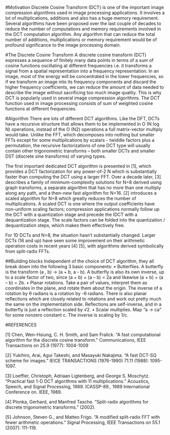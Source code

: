 #Motivation
Discrete Cosine Transform (DCT) is one of the important image compression algorithms used in image processing applications. It involves a lot of multiplications, additions and also has a huge memory requirement. Several algorithms have been proposed over the last couple of decades to reduce the number of computations and memory requirements involved in the DCT computation algorithm. Any algorithm that can reduce the total number of additions, multiplications or memory requirement would be of profound significance to the image processing domain.

#The Discrete Cosine Transform
A discrete cosine transform (DCT) expresses a sequence of finitely many data points in terms of a sum of cosine functions oscillating at different frequencies i.e. it transforms a signal from a spatial representation into a frequency representation. In an image, most of the energy will be concentrated in the lower frequencies, so if we transform an image into its frequency components and discard the higher frequency coefficients, we can reduce the amount of data needed to describe the image without sacrificing too much image quality. This is why DCT is popularly used in several image compression algorithms. The DCT function used in image processing consists of sum of weighted cosine functions at different frequencies. 

#Algorithm
There are lots of different DCT algorithms. Like the DFT, DCTs have a recursive structure that allows them to be implemented in O (N log N) operations, instead of the O (N2) operations a full matrix-vector multiply would take. Unlike the FFT, which decomposes into nothing but smaller FFTs except for some multiplications by scalars - twiddle factors plus a permutation, the recursive factorizations of one DCT type will usually contain other trigonometric transforms – both smaller DCTs and smaller DST (discrete sine transforms) of varying types.

The first important dedicated DCT algorithm is presented in [1], which provides a DCT factorization for any power-of-2 N which is substantially faster than computing the DCT using a larger FFT. Over a decade later, [3] describes a family of minimum-complexity solutions for N=8 derived using graph transforms, a separate algorithm that has no more than one multiply along any path, and a then-new fast algorithm for N=16. [2] introduces a scaled algorithm for N=8 which greatly reduces the number of multiplications. A scaled DCT is one where the output coefficients have non-uniform scaling factors; compression applications normally follow up the DCT with a quantization stage and precede the IDCT with a dequantization stage. The scale factors can be folded into the quantization / dequantization steps, which makes them effectively free. 

For 1D DCTs and N=8, the situation hasn’t substantially changed. Larger DCTs (16 and up) have seen some improvement on their arithmetic operation costs in recent years [4] [5], with algorithms derived symbolically from split-radix FFTs.

##Building blocks
Independent of the choice of DCT algorithm, they all break down into the following 3 basic components:
•	Butterflies. A butterfly is the transform (a , b) → (a + b, a - b). A butterfly is also its own inverse, up to a scale factor of two, since (a + b) + (a – b) = 2a and likewise  (a + b) + (a – b) = 2b.
•	Planar rotations. Take a pair of values, interpret them as coordinates in the plane, and rotate them about the origin. The inverse of a rotation by θ radians is a rotation by -θ radians. There is also planar reflections which are closely related to rotations and work out pretty much the same on the implementation side. Reflections are self-inverse, and in a butterfly is just a reflection scaled by √2.
•	Scalar multiplies. Map “a → ca” for some nonzero constant c. The inverse is scaling by 1/c.


#REFERENCES

[1] Chen, Wen-Hsiung, C. H. Smith, and Sam Fralick. “A fast computational algorithm for the discrete cosine transform.” Communications, IEEE Transactions on 25.9 (1977): 1004-1009

[2] Yukihiro, Arai, Agui Takeshi, and Masayuki Nakajima. “A fast DCT-SQ scheme for images.” IEICE TRANSACTIONS (1976-1990) 71.11 (1988): 1095-1097.

[3] Loeffler, Christoph, Adriaan Ligtenberg, and George S. Moschytz. “Practical fast 1-D DCT algorithms with 11 multiplications.” Acoustics, Speech, and Signal Processing, 1989. ICASSP-89., 1989 International Conference on. IEEE, 1989.

[4] Plonka, Gerhard, and Manfred Tasche. “Split-radix algorithms for discrete trigonometric transforms.” (2002).

[5] Johnson, Steven G., and Matteo Frigo. “A modified split-radix FFT with fewer arithmetic operations.” Signal Processing, IEEE Transactions on 55.1 (2007): 111-119. 


